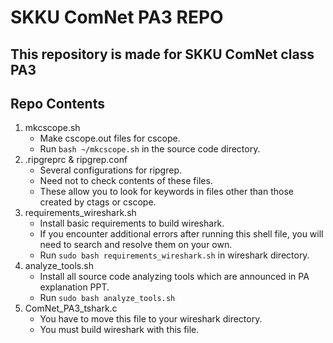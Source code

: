 # SKKU ComNet PA3 REPO

## This repository is made for SKKU ComNet class PA3

## Repo Contents

1. mkcscope.sh
    * Make cscope.out files for cscope.
    * Run `bash ~/mkcscope.sh` in the source code directory.
2. .ripgreprc & ripgrep.conf
    * Several configurations for ripgrep.
    * Need not to check contents of these files.
    * These allow you to look for keywords in files other than those created by ctags or cscope.
3. requirements\_wireshark.sh
    * Install basic requirements to build wireshark.
    * If you encounter additional errors after running this shell file, you will need to search and resolve them on your own.
    * Run `sudo bash requirements_wireshark.sh` in wireshark directory.
4. analyze\_tools.sh
    * Install all source code analyzing tools which are announced in PA explanation PPT.
    * Run `sudo bash analyze_tools.sh`
5. ComNet\_PA3\_tshark.c
    * You have to move this file to your wireshark directory.
    * You must build wireshark with this file.

